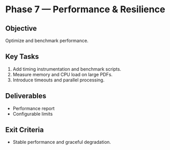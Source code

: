# Phase 7 — Performance & Resilience

## Objective
Optimize and benchmark performance.

## Key Tasks
1. Add timing instrumentation and benchmark scripts.
2. Measure memory and CPU load on large PDFs.
3. Introduce timeouts and parallel processing.

## Deliverables
- Performance report
- Configurable limits

## Exit Criteria
- Stable performance and graceful degradation.
